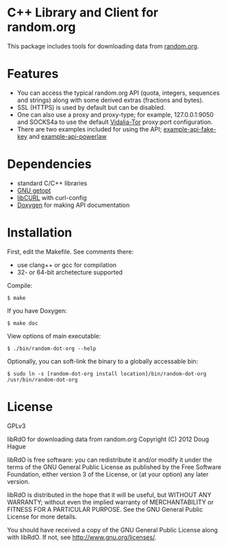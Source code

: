 # C++ Library and Client for random.org
This package includes tools for downloading data from [random.org](https://random.org).

# Features
* You can access the typical random.org API (quota, integers, sequences and strings) along 
with some derived extras (fractions and bytes).
* SSL (HTTPS) is used by default but can be disabled. 
* One can also use a proxy and proxy-type; for example, 127.0.0.1:9050 and SOCKS4a to use the 
default [Vidalia-Tor](https://www.torproject.org/projects/vidalia) proxy:port configuration.
* There are two examples included for using the API; 
[example-api-fake-key](https://github.com/doughague/random-dot-org/blob/master/src/example-api-fake-key.cxx) and 
[example-api-powerlaw](https://github.com/doughague/random-dot-org/blob/master/src/example-api-powerlaw.cxx)

# Dependencies
* standard C/C++ libraries
* [GNU getopt](https://www.gnu.org/software/libc/manual/html_node/Getopt.html)
* [libCURL](http://curl.haxx.se/) with curl-config
* [Doxygen](http://www.stack.nl/~dimitri/doxygen/) for making API documentation

# Installation
First, edit the Makefile. 
See comments there: 
* use clang++ or gcc for compilation
* 32- or 64-bit archetecture supported

Compile:

    $ make

If you have Doxygen:

    $ make doc

View options of main executable:

    $ ./bin/random-dot-org --help

Optionally, you can soft-link the binary to a globally accessable bin:

	$ sudo ln -s [random-dot-org install location]/bin/random-dot-org /usr/bin/random-dot-org

# License
GPLv3

libRdO for downloading data from random.org
Copyright (C) 2012 Doug Hague

libRdO is free software: you can redistribute it and/or modify
it under the terms of the GNU General Public License as published by
the Free Software Foundation, either version 3 of the License, or
(at your option) any later version.

libRdO is distributed in the hope that it will be useful,
but WITHOUT ANY WARRANTY; without even the implied warranty of
MERCHANTABILITY or FITNESS FOR A PARTICULAR PURPOSE.  See the
GNU General Public License for more details.

You should have received a copy of the GNU General Public License
along with libRdO.  If not, see <http://www.gnu.org/licenses/>.
